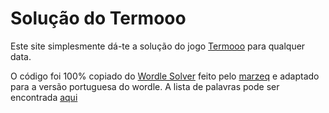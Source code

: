 # Solução do Termooo

Este site simplesmente dá-te a solução do jogo [Termooo](https://term.ooo) para qualquer data.

O código foi 100% copiado do [Wordle Solver](https://github.com/marzeq/wordle-solver-website) feito pelo [marzeq](https://github.com/marzeq) e adaptado para a versão portuguesa do wordle. A lista de palavras pode ser encontrada [aqui](./src/palavras.json)
